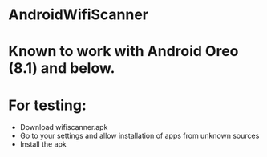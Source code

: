 # AndroidWifiScanner
# Known to work with Android Oreo (8.1) and below.

# For testing:
- Download wifiscanner.apk
- Go to your settings and allow installation of apps from unknown sources
- Install the apk
